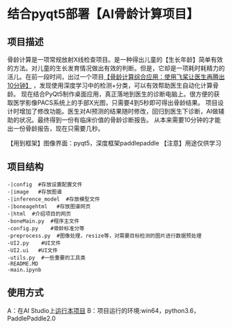 # 结合pyqt5部署【AI骨龄计算项目】

## 项目描述
骨龄计算是一项常规放射X线检查项目。是一种得出儿童的【生长年龄】简单有效的方法。对儿童的生长发育情况做出有效的判断。但是，它却是一项耗时耗精力的活儿。在前一段时间，出过一个项目[【骨龄计算综合应用：使用飞桨让医生再腾出10分钟】](https://aistudio.baidu.com/aistudio/projectdetail/1485230) ，发现使用深度学习中的检测+分类，可以有效帮助医生自动化计算骨龄。
现在结合PyQt5制作桌面应用，真正落地到医生的诊断电脑上。很方便的获取医学影像PACS系统上的手部X光图，只需要4到5秒即可得出骨龄结果。
项目设计时增加了修改功能。医生对AI预测的结果随时修改，回归到医生下诊断，AI做辅助的状况。最终得到一份有临床价值的骨龄诊断报告。
从本来需要10分钟的才能出一份骨龄报告，现在只需要几秒。

【用到框架】图像界面：pyqt5，深度框架paddlepaddle
【注意】用途仅供学习

## 项目结构
```
-|config  #存放设置配置文件
-|image   #存放图谱
-|inference_model  #存放模型文件
-|boneagehtml   #存放图谱网页
-|html  #介绍项目的网页
-boneMain.py  #程序主文件
-config.py    #骨龄标准分等
-preprocess.py  #图像处理，resize等，对需要目标检测的图片进行数据预处理
-UI2.py    #UI文件
-UI2.ui   #UI文件
-utils.py  #一些重要的工具类
-README.MD
-main.ipynb
```
## 使用方式
A：在AI Studio上[运行本项目](https://aistudio.baidu.com/aistudio/projectdetail/1485230)
B：项目运行的环境:win64，python3.6，PaddlePaddle2.0  
